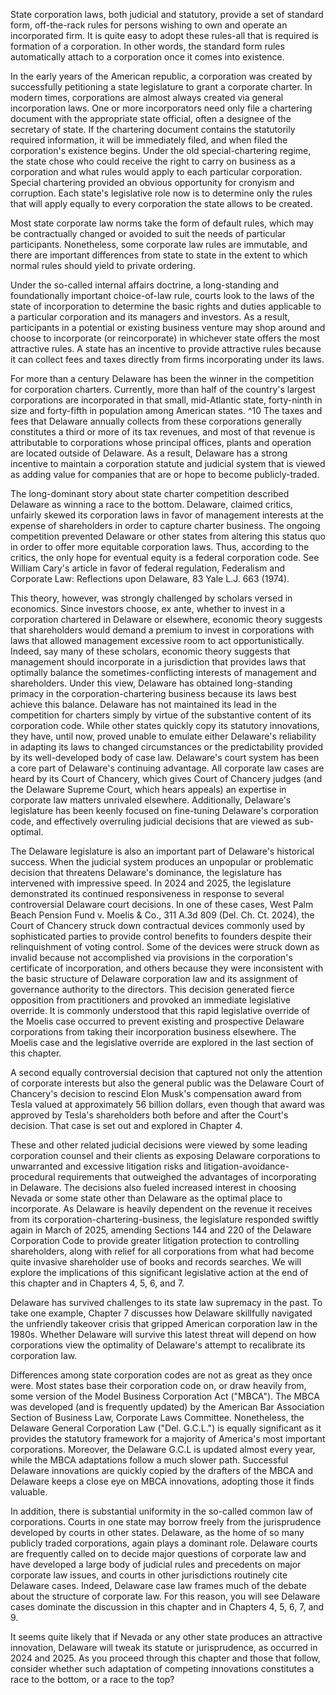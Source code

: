 
State corporation laws, both judicial and statutory, provide a set of standard form, off-the-rack rules for persons wishing to own and operate an incorporated firm. It is quite easy to adopt these rules-all that is required is formation of a corporation. In other words, the standard form rules automatically attach to a corporation once it comes into existence.

In the early years of the American republic, a corporation was created by successfully petitioning a state legislature to grant a corporate charter. In modern times, corporations are almost always created via general incorporation laws. One or more incorporators need only file a chartering document with the appropriate state official, often a designee of the secretary of state. If the chartering document contains the statutorily required information, it will be immediately filed, and when filed the corporation's existence begins. Under the old special-chartering regime, the state chose who could receive the right to carry on business as a corporation and what rules would apply to each particular corporation. Special chartering provided an obvious opportunity for cronyism and corruption. Each state's legislative role now is to determine only the rules that will apply equally to every corporation the state allows to be created.

Most state corporate law norms take the form of default rules, which may be contractually changed or avoided to suit the needs of particular participants. Nonetheless, some corporate law rules are immutable, and there are important differences from state to state in the extent to which normal rules should yield to private ordering.

Under the so-called internal affairs doctrine, a long-standing and foundationally important choice-of-law rule, courts look to the laws of the state of incorporation to determine the basic rights and duties applicable to a particular corporation and its managers and investors. As a result, participants in a potential or existing business venture may shop around and choose to incorporate (or reincorporate) in whichever state offers the most attractive rules. A state has an incentive to provide attractive rules because it can collect fees and taxes directly from firms incorporating under its laws.

For more than a century Delaware has been the winner in the competition for corporation charters. Currently, more than half of the country's largest corporations are incorporated in that small, mid-Atlantic state, forty-ninth in size and forty-fifth in population among American states. ^10 The taxes and fees that Delaware annually collects from these corporations generally constitutes a third or more of its tax revenues, and most of that revenue is attributable to corporations whose principal offices, plants and operation are located outside of Delaware. As a result, Delaware has a strong incentive to maintain a corporation statute and judicial system that is viewed as adding value for companies that are or hope to become publicly-traded.

The long-dominant story about state charter competition described Delaware as winning a race to the bottom. Delaware, claimed critics, unfairly skewed its corporation laws in favor of management interests at the expense of shareholders in order to capture charter business. The ongoing competition prevented Delaware or other states from altering this status quo in order to offer more equitable corporation laws. Thus, according to the critics, the only hope for eventual equity is a federal corporation code. See William Cary's article in favor of federal regulation, Federalism and Corporate Law: Reflections upon Delaware, 83 Yale L.J. 663 (1974).

This theory, however, was strongly challenged by scholars versed in economics. Since investors choose, ex ante, whether to invest in a corporation chartered in Delaware or elsewhere, economic theory suggests that shareholders would demand a premium to invest in corporations with laws that allowed management excessive room to act opportunistically. Indeed, say many of these scholars, economic theory suggests that management should incorporate in a jurisdiction that provides laws that optimally balance the sometimes-conflicting interests of management and shareholders. Under this view, Delaware has obtained long-standing primacy in the corporation-chartering business because its laws best achieve this balance. Delaware has not maintained its lead in the competition for charters simply by virtue of the substantive content of its corporation code. While other states quickly copy its statutory innovations, they have, until now, proved unable to emulate either Delaware's reliability in adapting its laws to changed circumstances or the predictability provided by its well-developed body of case law. Delaware's court system has been a core part of Delaware's continuing advantage. All corporate law cases are heard by its Court of Chancery, which gives Court of Chancery judges (and the Delaware Supreme Court, which hears appeals) an expertise in corporate law matters unrivaled elsewhere. Additionally, Delaware's legislature has been keenly focused on fine-tuning Delaware's corporation code, and effectively overruling judicial decisions that are viewed as sub-optimal.

The Delaware legislature is also an important part of Delaware's historical success. When the judicial system produces an unpopular or problematic decision that threatens Delaware's dominance, the legislature has intervened with impressive speed. In 2024 and 2025, the legislature demonstrated its continued responsiveness in response to several controversial Delaware court decisions. In one of these cases, West Palm Beach Pension Fund v. Moelis \& Co., 311 A.3d 809 (Del. Ch. Ct. 2024), the Court of Chancery struck down contractual devices commonly used by sophisticated parties to provide control benefits to founders despite their relinquishment of voting control. Some of the devices were struck down as invalid because not accomplished via provisions in the corporation's certificate of incorporation, and others because they were inconsistent with the basic structure of Delaware corporation law and its assignment of governance authority to the directors. This decision generated fierce opposition from practitioners and provoked an immediate legislative override. It is commonly understood that this rapid legislative override of the Moelis case occurred to prevent existing and prospective Delaware corporations from taking their incorporation business elsewhere. The Moelis case and the legislative override are explored in the last section of this chapter.

A second equally controversial decision that captured not only the attention of corporate interests but also the general public was the Delaware Court of Chancery's decision to rescind Elon Musk's compensation award from Tesla valued at approximately 56 billion dollars, even though that award was approved by Tesla's shareholders both before and after the Court's decision. That case is set out and explored in Chapter 4.

These and other related judicial decisions were viewed by some leading corporation counsel and their clients as exposing Delaware corporations to unwarranted and excessive litigation risks and litigation-avoidance-procedural requirements that outweighed the advantages of incorporating in Delaware. The decisions also fueled increased interest in choosing Nevada or some state other than Delaware as the optimal place to incorporate. As Delaware is heavily dependent on the revenue it receives from its corporation-chartering-business, the legislature responded swiftly again in March of 2025, amending Sections 144 and 220 of the Delaware Corporation Code to provide greater litigation protection to controlling shareholders, along with relief for all corporations from what had become quite invasive shareholder use of books and records searches. We will explore the implications of this significant legislative action at the end of this chapter and in Chapters 4, 5, 6, and 7.

Delaware has survived challenges to its state law supremacy in the past. To take one example, Chapter 7 discusses how Delaware skillfully navigated the unfriendly takeover crisis that gripped American corporation law in the 1980s. Whether Delaware will survive this latest threat will depend on how corporations view the optimality of Delaware's attempt to recalibrate its corporation law.

Differences among state corporation codes are not as great as they once were. Most states base their corporation code on, or draw heavily from, some version of the Model Business Corporation Act ("MBCA"). The MBCA was developed (and is frequently updated) by the American Bar Association Section of Business Law, Corporate Laws Committee. Nonetheless, the Delaware General Corporation Law ("Del. G.C.L.") is equally significant as it provides the statutory framework for a majority of America's most important corporations. Moreover, the Delaware G.C.L is updated almost every year, while the MBCA adaptations follow a much slower path. Successful Delaware innovations are quickly copied by the drafters of the MBCA and Delaware keeps a close eye on MBCA innovations, adopting those it finds valuable.

In addition, there is substantial uniformity in the so-called common law of corporations. Courts in one state may borrow freely from the jurisprudence developed by courts in other states. Delaware, as the home of so many publicly traded corporations, again plays a dominant role. Delaware courts are frequently called on to decide major questions of corporate law and have developed a large body of judicial rules and precedents on major corporate law issues, and courts in other jurisdictions routinely cite Delaware cases. Indeed, Delaware case law frames much of the debate about the structure of corporate law. For this reason, you will see Delaware cases dominate the discussion in this chapter and in Chapters 4, 5, 6, 7, and 9.

It seems quite likely that if Nevada or any other state produces an attractive innovation, Delaware will tweak its statute or jurisprudence, as occurred in 2024 and 2025.
As you proceed through this chapter and those that follow, consider whether such adaptation of competing innovations constitutes a race to the bottom, or a race to the top?


[^0]: 10. Choosing where to incorporate a start-up business usually depends on the rational aspirations of the founders. If the goal is to operate a business that will grow in complexity, number of employees, need for periodic capital infusions from new investors, and, eventually, to become publicly-traded, then Delaware should be considered and will often be selected as the place to incorporate. For firms with much more limited aspirations and needs, incorporating in the state where primary operations will be situated will often, but not always, be the best choice.